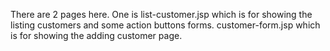 There are 2 pages here. One is list-customer.jsp which is for showing the listing customers and some action buttons forms.
 customer-form.jsp which is for showing the adding customer page.
